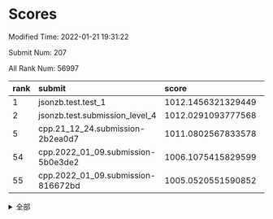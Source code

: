 # Scores

Modified Time: 2022-01-21 19:31:22

Submit Num: 207

All Rank Num: 56997

| rank |               submit               |       score        |       sigma        | pk_num |
| :--- | :--------------------------------- | :----------------- | :----------------- | :----- |
| 1    | jsonzb.test.test_1                 | 1012.1456321329449 | 0.7891918361701487 | 1105   |
| 2    | jsonzb.test.submission_level_4     | 1012.0291093777568 | 0.7952708128336085 | 1102   |
| 5    | cpp.21_12_24.submission-2b2ea0d7   | 1011.0802567833578 | 0.7863141421094835 | 1098   |
| 54   | cpp.2022_01_09.submission-5b0e3de2 | 1006.1075415829599 | 0.7234332433513891 | 1105   |
| 55   | cpp.2022_01_09.submission-816672bd | 1005.0520551590852 | 0.7082225740916623 | 1101   |


<details>
<summary>全部</summary>

| rank |                 submit                 |       score        |       sigma        | pk_num |
| :--- | :------------------------------------- | :----------------- | :----------------- | :----- |
| 1    | jsonzb.test.test_1                     | 1012.1456321329449 | 0.7891918361701487 | 1105   |
| 2    | jsonzb.test.submission_level_4         | 1012.0291093777568 | 0.7952708128336085 | 1102   |
| 3    | gobigger.level_3.submission_level_3_0  | 1011.71502075046   | 0.7939921933859486 | 1101   |
| 4    | gobigger.level_3.submission_level_3_27 | 1011.322381563788  | 0.7685241740056123 | 1100   |
| 5    | cpp.21_12_24.submission-2b2ea0d7       | 1011.0802567833578 | 0.7863141421094835 | 1098   |
| 6    | gobigger.level_3.submission_level_3_9  | 1010.9803283803616 | 0.7723699701483088 | 1104   |
| 7    | gobigger.level_3.submission_level_3_44 | 1010.724658629284  | 0.764331443766191  | 1095   |
| 8    | gobigger.level_3.submission_level_3_15 | 1010.6720874980867 | 0.7862197388369003 | 1108   |
| 9    | gobigger.level_3.submission_level_3_19 | 1010.632153262852  | 0.7555022893067119 | 1099   |
| 10   | gobigger.level_3.submission_level_3_13 | 1010.5874737672426 | 0.7582860173042442 | 1103   |
| 11   | gobigger.level_3.submission_level_3_18 | 1010.5151368392294 | 0.7751545047795696 | 1099   |
| 12   | gobigger.level_3.submission_level_3_2  | 1010.4758387164196 | 0.7595518175114973 | 1099   |
| 13   | gobigger.level_3.submission_level_3_26 | 1010.3790711111277 | 0.7631051689010455 | 1100   |
| 14   | gobigger.level_3.submission_level_3_42 | 1010.3579456547782 | 0.7683388426784753 | 1104   |
| 15   | gobigger.level_3.submission_level_3_35 | 1010.3004348764783 | 0.7847468469228889 | 1103   |
| 16   | gobigger.level_3.submission_level_3_30 | 1010.2470978933276 | 0.7497275416883871 | 1098   |
| 17   | gobigger.level_3.submission_level_3_11 | 1010.2200575097286 | 0.7489910115658761 | 1095   |
| 18   | gobigger.level_3.submission_level_3_48 | 1010.2173228859486 | 0.7814298190264882 | 1102   |
| 19   | gobigger.level_3.submission_level_3_41 | 1010.1428830546813 | 0.7408529581083141 | 1103   |
| 20   | gobigger.level_3.submission_level_3_12 | 1010.0471626799105 | 0.7525409250154387 | 1102   |
| 21   | gobigger.level_3.submission_level_3_1  | 1010.0468185924639 | 0.7736010970824976 | 1100   |
| 22   | gobigger.level_3.submission_level_3_7  | 1010.0123246051359 | 0.7469608226102352 | 1101   |
| 23   | gobigger.level_3.submission_level_3_4  | 1009.9279959354467 | 0.7764881621566045 | 1102   |
| 24   | gobigger.level_3.submission_level_3_47 | 1009.8982870899432 | 0.7842297184047503 | 1104   |
| 25   | gobigger.level_3.submission_level_3_38 | 1009.8874104407244 | 0.741839052299174  | 1100   |
| 26   | gobigger.level_3.submission_level_3_39 | 1009.851449781743  | 0.7555458328449174 | 1108   |
| 27   | gobigger.level_3.submission_level_3_3  | 1009.8501157877688 | 0.7671195669279659 | 1101   |
| 28   | gobigger.level_3.submission_level_3_24 | 1009.835329724474  | 0.7686097337551654 | 1101   |
| 29   | gobigger.level_3.submission_level_3_40 | 1009.8088007176875 | 0.7529193940524049 | 1104   |
| 30   | gobigger.level_3.submission_level_3_17 | 1009.6138217559399 | 0.7584167603914342 | 1102   |
| 31   | gobigger.level_3.submission_level_3_8  | 1009.5879650457941 | 0.7450118405069475 | 1102   |
| 32   | gobigger.level_3.submission_level_3_46 | 1009.4783577141209 | 0.7439310188944571 | 1103   |
| 33   | gobigger.level_3.submission_level_3_23 | 1009.4250420138966 | 0.764888282069027  | 1100   |
| 34   | gobigger.level_3.submission_level_3_28 | 1009.3703400136533 | 0.7193295408135447 | 1102   |
| 35   | gobigger.level_3.submission_level_3_25 | 1009.3441339004885 | 0.7961717196489982 | 1105   |
| 36   | gobigger.level_3.submission_level_3_14 | 1009.3356005554461 | 0.7503211128331347 | 1100   |
| 37   | gobigger.level_3.submission_level_3_34 | 1009.3260845129996 | 0.767422312137827  | 1100   |
| 38   | gobigger.level_3.submission_level_3_45 | 1009.3149146796688 | 0.7614817213211231 | 1098   |
| 39   | gobigger.level_3.submission_level_3_16 | 1009.2185859345069 | 0.7522312696189022 | 1105   |
| 40   | gobigger.level_3.submission_level_3_20 | 1009.1965005451622 | 0.7481971490517747 | 1103   |
| 41   | gobigger.level_3.submission_level_3_33 | 1009.1712350310844 | 0.7280033455397126 | 1102   |
| 42   | gobigger.level_3.submission_level_3_31 | 1009.1282047904276 | 0.7600200435435633 | 1099   |
| 43   | gobigger.level_3.submission_level_3_6  | 1009.0885327777295 | 0.7645316344645708 | 1101   |
| 44   | gobigger.level_3.submission_level_3_49 | 1009.023740777256  | 0.7610445583263762 | 1100   |
| 45   | gobigger.level_3.submission_level_3_29 | 1008.9760001003077 | 0.7478790608518352 | 1099   |
| 46   | gobigger.level_3.submission_level_3_10 | 1008.9553718812214 | 0.7430946562018409 | 1101   |
| 47   | gobigger.level_3.submission_level_3_43 | 1008.8813733184667 | 0.7371314825696548 | 1103   |
| 48   | gobigger.level_3.submission_level_3_37 | 1008.8211039266222 | 0.7828506821911149 | 1099   |
| 49   | gobigger.level_3.submission_level_3_21 | 1008.820873430088  | 0.7415418799224327 | 1103   |
| 50   | gobigger.level_3.submission_level_3_5  | 1008.7692711083394 | 0.7587557890393913 | 1098   |
| 51   | gobigger.level_3.submission_level_3_32 | 1008.7290828818509 | 0.7418377789781426 | 1098   |
| 52   | gobigger.level_3.submission_level_3_22 | 1008.443728279113  | 0.7583624854326917 | 1106   |
| 53   | gobigger.level_3.submission_level_3_36 | 1007.0840981981075 | 0.7505095022375211 | 1103   |
| 54   | cpp.2022_01_09.submission-5b0e3de2     | 1006.1075415829599 | 0.7234332433513891 | 1105   |
| 55   | cpp.2022_01_09.submission-816672bd     | 1005.0520551590852 | 0.7082225740916623 | 1101   |
| 56   | gobigger.level_1.submission_level_1_47 | 1004.7327492738837 | 0.7287320118150135 | 1100   |
| 57   | gobigger.level_1.submission_level_1_20 | 1004.5712686039109 | 0.7182565046879509 | 1097   |
| 58   | gobigger.level_1.submission_level_1_34 | 1004.5648030326345 | 0.7057301533836309 | 1100   |
| 59   | gobigger.level_1.submission_level_1_3  | 1004.5400626616502 | 0.7147209654090098 | 1100   |
| 60   | gobigger.level_1.submission_level_1_25 | 1004.356508354236  | 0.7198463227283463 | 1104   |
| 61   | gobigger.level_1.submission_level_1_9  | 1004.2385873843368 | 0.7148371218958223 | 1105   |
| 62   | gobigger.level_1.submission_level_1_41 | 1004.190032430022  | 0.7203393654822658 | 1101   |
| 63   | gobigger.level_1.submission_level_1_17 | 1004.1401211067134 | 0.7072506925619773 | 1103   |
| 64   | gobigger.level_1.submission_level_1_12 | 1003.9806707952672 | 0.7113472302872286 | 1105   |
| 65   | gobigger.level_1.submission_level_1_11 | 1003.9692951108501 | 0.7097993866354866 | 1096   |
| 66   | gobigger.level_1.submission_level_1_28 | 1003.7464925509148 | 0.7045007063813677 | 1098   |
| 67   | gobigger.level_1.submission_level_1_26 | 1003.7409554146524 | 0.719378355354681  | 1104   |
| 68   | gobigger.level_1.submission_level_1_27 | 1003.7307645522286 | 0.7101605250524595 | 1107   |
| 69   | gobigger.level_1.submission_level_1_7  | 1003.7093786456967 | 0.7159994994317805 | 1106   |
| 70   | gobigger.level_1.submission_level_1_48 | 1003.6507096849881 | 0.7171725463301383 | 1097   |
| 71   | gobigger.level_1.submission_level_1_33 | 1003.5658235286194 | 0.7108845952676865 | 1101   |
| 72   | gobigger.level_1.submission_level_1_29 | 1003.5464972408935 | 0.7235708579022003 | 1104   |
| 73   | gobigger.level_1.submission_level_1_49 | 1003.5160674967794 | 0.7152054811359327 | 1098   |
| 74   | gobigger.level_1.submission_level_1_32 | 1003.457327411708  | 0.7083741779599045 | 1101   |
| 75   | gobigger.level_1.submission_level_1_31 | 1003.3405437032899 | 0.7161110424322013 | 1108   |
| 76   | gobigger.level_1.submission_level_1_35 | 1003.292488260033  | 0.7297689063709277 | 1104   |
| 77   | gobigger.level_1.submission_level_1_45 | 1003.2739352399872 | 0.7235852789213295 | 1103   |
| 78   | gobigger.level_1.submission_level_1_37 | 1003.2593921021064 | 0.7222714321756472 | 1101   |
| 79   | gobigger.level_1.submission_level_1_13 | 1003.2396114782831 | 0.723524525974413  | 1100   |
| 80   | gobigger.level_1.submission_level_1_43 | 1003.2270105542248 | 0.7131859915607658 | 1098   |
| 81   | gobigger.level_1.submission_level_1_23 | 1003.2166627745092 | 0.7135714992686595 | 1099   |
| 82   | gobigger.level_1.submission_level_1_24 | 1003.2072446412226 | 0.7245774666234228 | 1098   |
| 83   | gobigger.level_1.submission_level_1_46 | 1003.2055898548265 | 0.702844706548686  | 1103   |
| 84   | gobigger.level_1.submission_level_1_30 | 1003.1967672761764 | 0.7194011056545784 | 1107   |
| 85   | gobigger.level_1.submission_level_1_40 | 1003.1823865862042 | 0.7224259426991801 | 1105   |
| 86   | gobigger.level_1.submission_level_1_8  | 1003.0961586299973 | 0.7165509955546147 | 1101   |
| 87   | gobigger.level_1.submission_level_1_21 | 1002.9855671264636 | 0.7241944939300791 | 1101   |
| 88   | gobigger.level_1.submission_level_1_6  | 1002.953358253956  | 0.7237882142185494 | 1097   |
| 89   | gobigger.level_1.submission_level_1_2  | 1002.9167099357809 | 0.7081088813532121 | 1100   |
| 90   | gobigger.level_1.submission_level_1_10 | 1002.8503464537598 | 0.7139139154625067 | 1092   |
| 91   | gobigger.level_1.submission_level_1_5  | 1002.809897801281  | 0.7142781770985949 | 1101   |
| 92   | gobigger.level_1.submission_level_1_42 | 1002.788626518496  | 0.7069203402049397 | 1102   |
| 93   | gobigger.level_1.submission_level_1_22 | 1002.7173898842872 | 0.7178607492096383 | 1103   |
| 94   | gobigger.level_1.submission_level_1_16 | 1002.6784410236509 | 0.7141590904926695 | 1098   |
| 95   | gobigger.level_1.submission_level_1_44 | 1002.6391201216798 | 0.7081257694399469 | 1096   |
| 96   | gobigger.level_1.submission_level_1_14 | 1002.6389226031173 | 0.7213845060781129 | 1103   |
| 97   | gobigger.level_1.submission_level_1_18 | 1002.6149310779631 | 0.7145901821894972 | 1097   |
| 98   | gobigger.level_1.submission_level_1_36 | 1002.589247558307  | 0.7110994606541229 | 1099   |
| 99   | gobigger.level_1.submission_level_1_39 | 1002.4553867934092 | 0.726127620381792  | 1101   |
| 100  | gobigger.level_1.submission_level_1_15 | 1002.436185754099  | 0.7227099425501744 | 1102   |
| 101  | gobigger.level_1.submission_level_1_0  | 1002.4160448131206 | 0.7132226237379916 | 1102   |
| 102  | gobigger.level_1.submission_level_1_19 | 1002.3014229520053 | 0.7136713896402178 | 1100   |
| 103  | gobigger.level_1.submission_level_1_4  | 1002.1166261106334 | 0.7221055477930808 | 1105   |
| 104  | gobigger.level_1.submission_level_1_38 | 1002.0597118050287 | 0.7235666925767471 | 1100   |
| 105  | gobigger.level_1.submission_level_1_1  | 1001.958828421032  | 0.7019917926969302 | 1103   |
| 106  | gobigger.random.submission_random_31   | 997.3889789719292  | 0.6978371275392832 | 1105   |
| 107  | gobigger.random.submission_random_8    | 997.271211242719   | 0.7029922609522574 | 1101   |
| 108  | gobigger.random.submission_random_24   | 997.2040606447197  | 0.704068457665701  | 1099   |
| 109  | gobigger.random.submission_random_32   | 996.9934363431527  | 0.7081435799307558 | 1097   |
| 110  | gobigger.random.submission_random_48   | 996.8030664459664  | 0.7122384648293432 | 1099   |
| 111  | gobigger.random.submission_random_39   | 996.7908312313318  | 0.7059639164095493 | 1098   |
| 112  | gobigger.random.submission_random_20   | 996.7861246286157  | 0.7103589838799607 | 1102   |
| 113  | gobigger.random.submission_random_15   | 996.7355916113391  | 0.7060285041112432 | 1103   |
| 114  | gobigger.random.submission_random_23   | 996.657674842029   | 0.7076194297490638 | 1103   |
| 115  | gobigger.random.submission_random_9    | 996.6463369781424  | 0.7061770671100791 | 1106   |
| 116  | gobigger.random.submission_random_38   | 996.6272280298165  | 0.7099559726833884 | 1094   |
| 117  | gobigger.random.submission_random_7    | 996.5797440549974  | 0.7208868293145947 | 1098   |
| 118  | gobigger.random.submission_random_21   | 996.5529414628033  | 0.7088780201891234 | 1103   |
| 119  | gobigger.random.submission_random_25   | 996.5444146702416  | 0.6985439706553395 | 1108   |
| 120  | gobigger.random.submission_random_17   | 996.4966633144304  | 0.7112436989478867 | 1098   |
| 121  | gobigger.random.submission_random_14   | 996.4848257087881  | 0.7262588045114078 | 1107   |
| 122  | gobigger.random.submission_random_2    | 996.2990518586092  | 0.7128312620766344 | 1102   |
| 123  | gobigger.random.submission_random_27   | 996.2577303035926  | 0.7136386282360415 | 1100   |
| 124  | gobigger.random.submission_random_29   | 996.231021904368   | 0.7125752009906231 | 1098   |
| 125  | gobigger.random.submission_random_3    | 996.1294998748539  | 0.6926263599394423 | 1100   |
| 126  | gobigger.random.submission_random_41   | 996.0558350445319  | 0.7128091649364324 | 1097   |
| 127  | gobigger.random.submission_random_11   | 996.0547954151406  | 0.7041135423037422 | 1105   |
| 128  | gobigger.random.submission_random_40   | 996.037285556252   | 0.7089134875702592 | 1105   |
| 129  | gobigger.random.submission_random_10   | 996.0111557466875  | 0.7131748540386513 | 1101   |
| 130  | gobigger.random.submission_random_35   | 995.925010158565   | 0.7220915638709625 | 1101   |
| 131  | gobigger.random.submission_random_33   | 995.8950029346759  | 0.7210214185347945 | 1105   |
| 132  | gobigger.random.submission_random_42   | 995.8788451124641  | 0.7115057504631553 | 1097   |
| 133  | gobigger.random.submission_random_26   | 995.8733394651249  | 0.7209280032426825 | 1103   |
| 134  | gobigger.random.submission_random_43   | 995.7867516596413  | 0.7093699662026955 | 1097   |
| 135  | gobigger.random.submission_random_1    | 995.7589178153681  | 0.7113024070042268 | 1103   |
| 136  | gobigger.random.submission_random_22   | 995.7173132105969  | 0.7085648421045024 | 1098   |
| 137  | gobigger.random.submission_random_44   | 995.6813568828742  | 0.7208625538427049 | 1101   |
| 138  | gobigger.random.submission_random_19   | 995.6359405575337  | 0.7177928115685264 | 1102   |
| 139  | gobigger.random.submission_random_49   | 995.5919944445508  | 0.7141730785881658 | 1103   |
| 140  | gobigger.random.submission_random_45   | 995.5636594840048  | 0.7175124185111018 | 1100   |
| 141  | gobigger.random.submission_random_12   | 995.5233576373869  | 0.7023066985019416 | 1102   |
| 142  | gobigger.random.submission_random_18   | 995.5227899841092  | 0.7036057128647192 | 1103   |
| 143  | gobigger.random.submission_random_6    | 995.4216424729212  | 0.7234478969169883 | 1100   |
| 144  | gobigger.random.submission_random_30   | 995.3948529784393  | 0.7157191167545878 | 1099   |
| 145  | gobigger.random.submission_random_0    | 995.3242007563473  | 0.7280249863979271 | 1101   |
| 146  | gobigger.random.submission_random_36   | 995.2844177880277  | 0.7112721388960918 | 1105   |
| 147  | gobigger.random.submission_random_16   | 995.2835894635305  | 0.7106072880294333 | 1096   |
| 148  | gobigger.random.submission_random_47   | 995.1559552303706  | 0.7101587869291276 | 1100   |
| 149  | gobigger.random.submission_random_46   | 995.139854910183   | 0.7059401565443914 | 1100   |
| 150  | gobigger.random.submission_random_37   | 995.043769087296   | 0.6966706429513848 | 1102   |
| 151  | gobigger.random.submission_random_5    | 994.9020043103459  | 0.7203344190420717 | 1100   |
| 152  | gobigger.random.submission_random_28   | 994.8883138181006  | 0.7201301952609462 | 1101   |
| 153  | gobigger.random.submission_random_13   | 994.8642187652922  | 0.7309984783914601 | 1098   |
| 154  | gobigger.random.submission_random_4    | 994.2138507249614  | 0.7208249303372367 | 1103   |
| 155  | gobigger.random.submission_random_34   | 994.1795087151229  | 0.7291413638138315 | 1105   |
| 156  | gobigger.level_2.submission_level_2_5  | 994.0010263565337  | 0.7423493885254445 | 1099   |
| 157  | gobigger.level_2.submission_level_2_10 | 993.6901211650481  | 0.7270708694741992 | 1101   |
| 158  | gobigger.level_2.submission_level_2_4  | 993.4355050897989  | 0.7382216872484707 | 1103   |
| 159  | gobigger.level_2.submission_level_2_12 | 993.3937265224438  | 0.7291899348502519 | 1101   |
| 160  | gobigger.level_2.submission_level_2_35 | 993.393016224613   | 0.7286362658474714 | 1101   |
| 161  | gobigger.level_2.submission_level_2_44 | 993.227765395902   | 0.7497468095767404 | 1099   |
| 162  | gobigger.level_2.submission_level_2_34 | 993.1636467931022  | 0.7225819673611436 | 1101   |
| 163  | gobigger.level_2.submission_level_2_20 | 993.0780671761548  | 0.740462087952158  | 1105   |
| 164  | gobigger.level_2.submission_level_2_6  | 992.8733515610622  | 0.7428523559801272 | 1104   |
| 165  | gobigger.level_2.submission_level_2_0  | 992.6870560570316  | 0.7527835856970877 | 1104   |
| 166  | gobigger.level_2.submission_level_2_24 | 992.6829880639016  | 0.7413393725263234 | 1097   |
| 167  | gobigger.level_2.submission_level_2_49 | 992.6774608566678  | 0.7565971543840818 | 1105   |
| 168  | gobigger.level_2.submission_level_2_15 | 992.66638853751    | 0.7408598663095435 | 1103   |
| 169  | gobigger.level_2.submission_level_2_32 | 992.5705931901383  | 0.7261676215769243 | 1100   |
| 170  | gobigger.level_2.submission_level_2_40 | 992.5534312493879  | 0.7300250607968104 | 1105   |
| 171  | gobigger.level_2.submission_level_2_22 | 992.4795877129128  | 0.7322558238231474 | 1102   |
| 172  | gobigger.level_2.submission_level_2_21 | 992.3700812879241  | 0.7235700243885738 | 1102   |
| 173  | gobigger.level_2.submission_level_2_42 | 992.3567274812444  | 0.7513374284931487 | 1100   |
| 174  | gobigger.level_2.submission_level_2_41 | 992.2394344480126  | 0.7571355791063821 | 1091   |
| 175  | gobigger.level_2.submission_level_2_36 | 992.1904576673909  | 0.751521867812598  | 1103   |
| 176  | gobigger.level_2.submission_level_2_23 | 992.133118978142   | 0.7429577885141    | 1100   |
| 177  | gobigger.level_2.submission_level_2_39 | 992.1068826228437  | 0.7441930823910045 | 1104   |
| 178  | gobigger.level_2.submission_level_2_8  | 992.0745257194199  | 0.7549971655992643 | 1104   |
| 179  | gobigger.level_2.submission_level_2_33 | 992.0713429840007  | 0.7277043339968348 | 1101   |
| 180  | gobigger.level_2.submission_level_2_45 | 992.0472384823955  | 0.7454357611461471 | 1104   |
| 181  | gobigger.level_2.submission_level_2_9  | 991.9601432970321  | 0.75002857476492   | 1103   |
| 182  | gobigger.level_2.submission_level_2_7  | 991.9580747585572  | 0.741843714789155  | 1101   |
| 183  | gobigger.level_2.submission_level_2_31 | 991.9426834172256  | 0.7659341370365993 | 1096   |
| 184  | gobigger.level_2.submission_level_2_1  | 991.9326840494047  | 0.7377164023975293 | 1100   |
| 185  | gobigger.level_2.submission_level_2_17 | 991.9194520820662  | 0.7393030980949602 | 1106   |
| 186  | gobigger.level_2.submission_level_2_26 | 991.8933936441454  | 0.7543954809429395 | 1102   |
| 187  | gobigger.level_2.submission_level_2_38 | 991.8757498977837  | 0.7387370497157999 | 1104   |
| 188  | gobigger.level_2.submission_level_2_11 | 991.8262017616785  | 0.7380683041203889 | 1107   |
| 189  | gobigger.level_2.submission_level_2_29 | 991.7959802715943  | 0.7434663091063004 | 1108   |
| 190  | gobigger.level_2.submission_level_2_37 | 991.7883934328928  | 0.7553366843552823 | 1100   |
| 191  | gobigger.level_2.submission_level_2_46 | 991.7674081371412  | 0.7642786938434833 | 1103   |
| 192  | gobigger.level_2.submission_level_2_43 | 991.7425564188663  | 0.7358663354225891 | 1104   |
| 193  | gobigger.level_2.submission_level_2_2  | 991.676150212462   | 0.7683800322052063 | 1103   |
| 194  | gobigger.level_2.submission_level_2_18 | 991.5781852820461  | 0.7516075194768652 | 1102   |
| 195  | gobigger.level_2.submission_level_2_13 | 991.4372578040169  | 0.7639005588731302 | 1100   |
| 196  | gobigger.level_2.submission_level_2_14 | 991.3932885731391  | 0.7435926989421029 | 1101   |
| 197  | gobigger.level_2.submission_level_2_25 | 991.3226058667237  | 0.7242684138935492 | 1105   |
| 198  | gobigger.level_2.submission_level_2_27 | 991.0143244747393  | 0.7546416689734116 | 1103   |
| 199  | gobigger.level_2.submission_level_2_19 | 991.0077604137207  | 0.7615540648094267 | 1101   |
| 200  | gobigger.level_2.submission_level_2_30 | 990.982172104191   | 0.7584537673601917 | 1101   |
| 201  | gobigger.level_2.submission_level_2_3  | 990.9709689690081  | 0.7422075051030844 | 1100   |
| 202  | gobigger.level_2.submission_level_2_48 | 990.9473992096914  | 0.7491284162744137 | 1098   |
| 203  | gobigger.level_2.submission_level_2_16 | 990.8505107419281  | 0.7406394754956558 | 1096   |
| 204  | gobigger.level_2.submission_level_2_47 | 990.5880261786599  | 0.7562011519420329 | 1105   |
| 205  | gobigger.level_2.submission_level_2_28 | 990.4995581170623  | 0.7473428857628542 | 1101   |
| 206  | gobigger.none.submission_none_0        | 977.503316470993   | 1.3349694348111643 | 1113   |
| 207  | gobigger.none.submission_none_1        | 976.2659743080211  | 1.3923520610758868 | 1100   |

</details>